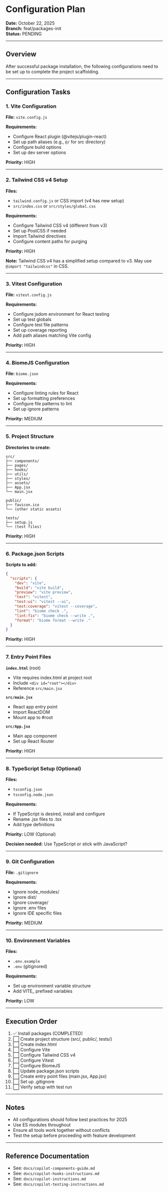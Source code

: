 # Configuration Plan

**Date:** October 22, 2025  
**Branch:** feat/packages-init  
**Status:** PENDING

---

## Overview

After successful package installation, the following configurations need to be set up to complete the project scaffolding.

---

## Configuration Tasks

### 1. Vite Configuration
**File:** `vite.config.js`

**Requirements:**
- Configure React plugin (@vitejs/plugin-react)
- Set up path aliases (e.g., `@/` for src directory)
- Configure build options
- Set up dev server options

**Priority:** HIGH

---

### 2. Tailwind CSS v4 Setup
**Files:** 
- `tailwind.config.js` or CSS import (v4 has new setup)
- `src/index.css` or `src/styles/global.css`

**Requirements:**
- Configure Tailwind CSS v4 (different from v3)
- Set up PostCSS if needed
- Import Tailwind directives
- Configure content paths for purging

**Priority:** HIGH

**Note:** Tailwind CSS v4 has a simplified setup compared to v3. May use `@import "tailwindcss"` in CSS.

---

### 3. Vitest Configuration
**File:** `vitest.config.js`

**Requirements:**
- Configure jsdom environment for React testing
- Set up test globals
- Configure test file patterns
- Set up coverage reporting
- Add path aliases matching Vite config

**Priority:** HIGH

---

### 4. BiomeJS Configuration
**File:** `biome.json`

**Requirements:**
- Configure linting rules for React
- Set up formatting preferences
- Configure file patterns to lint
- Set up ignore patterns

**Priority:** MEDIUM

---

### 5. Project Structure
**Directories to create:**
```
src/
├── components/
├── pages/
├── hooks/
├── utils/
├── styles/
├── assets/
├── App.jsx
└── main.jsx

public/
├── favicon.ico
└── (other static assets)

tests/
├── setup.js
└── (test files)
```

**Priority:** HIGH

---

### 6. Package.json Scripts
**Scripts to add:**
```json
{
  "scripts": {
    "dev": "vite",
    "build": "vite build",
    "preview": "vite preview",
    "test": "vitest",
    "test:ui": "vitest --ui",
    "test:coverage": "vitest --coverage",
    "lint": "biome check .",
    "lint:fix": "biome check --write .",
    "format": "biome format --write ."
  }
}
```

**Priority:** HIGH

---

### 7. Entry Point Files

**`index.html`** (root)
- Vite requires index.html at project root
- Include `<div id="root"></div>`
- Reference `src/main.jsx`

**`src/main.jsx`**
- React app entry point
- Import ReactDOM
- Mount app to #root

**`src/App.jsx`**
- Main app component
- Set up React Router

**Priority:** HIGH

---

### 8. TypeScript Setup (Optional)
**Files:** 
- `tsconfig.json`
- `tsconfig.node.json`

**Requirements:**
- If TypeScript is desired, install and configure
- Rename .jsx files to .tsx
- Add type definitions

**Priority:** LOW (Optional)

**Decision needed:** Use TypeScript or stick with JavaScript?

---

### 9. Git Configuration
**File:** `.gitignore`

**Requirements:**
- Ignore node_modules/
- Ignore dist/
- Ignore coverage/
- Ignore .env files
- Ignore IDE specific files

**Priority:** MEDIUM

---

### 10. Environment Variables
**Files:**
- `.env.example`
- `.env` (gitignored)

**Requirements:**
- Set up environment variable structure
- Add VITE_ prefixed variables

**Priority:** LOW

---

## Execution Order

1. ✅ Install packages (COMPLETED)
2. ⬜ Create project structure (src/, public/, tests/)
3. ⬜ Create index.html
4. ⬜ Configure Vite
5. ⬜ Configure Tailwind CSS v4
6. ⬜ Configure Vitest
7. ⬜ Configure BiomeJS
8. ⬜ Update package.json scripts
9. ⬜ Create entry point files (main.jsx, App.jsx)
10. ⬜ Set up .gitignore
11. ⬜ Verify setup with test run

---

## Notes

- All configurations should follow best practices for 2025
- Use ES modules throughout
- Ensure all tools work together without conflicts
- Test the setup before proceeding with feature development

---

## Reference Documentation

- See: `docs/copilot-components-guide.md`
- See: `docs/copilot-hooks-instructions.md`
- See: `docs/copilot-instructions.md`
- See: `docs/copilot-testing-instructions.md`
